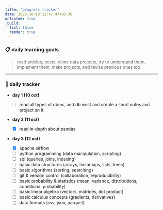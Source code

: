 ```yaml
---
title: "progress tracker"
date: 2025-10-10T12:47:47+05:30
unlisted: true
_build:
  list: false
  render: true
---
```


### 📋 daily learning goals

> read articles, posts, clone data projects, try to understand them, implement them, make projects, and revise previous ones too.

---

### 📅 daily tracker

- **day 1 (10 oct)**

  - [ ] read all types of dbms, and db exist and create a short notes and project on it.

- **day 2 (11 oct)**

  - [x] read in-depth about pandas

- **day 3 (12 oct)**
  - [x] apache airflow
  - [ ] python programming (data manipulation, scripting)
  - [ ] sql (queries, joins, indexing)
  - [ ] basic data structures (arrays, hashmaps, lists, trees)
  - [ ] basic algorithms (sorting, searching)
  - [ ] git & version control (collaboration, reproducibility)
  - [ ] basic probability & statistics (mean, variance, distributions, conditional probability)
  - [ ] basic linear algebra (vectors, matrices, dot product)
  - [ ] basic calculus concepts (gradients, derivatives)
  - [ ] data formats (csv, json, parquet)

<!--- **day 4 (13 oct)** -
  ☐ tasks:

  - [ ] read new article/post
  - [ ] attempt mini-project or challenge

- **day 5 (14 oct)** -
  ☐ tasks:

  - [ ] revision + notes update

- **day 6 (15 oct)** -
  ☐ tasks:
  - [ ] summarize week learnings
  - [ ] plan next week topics -->
